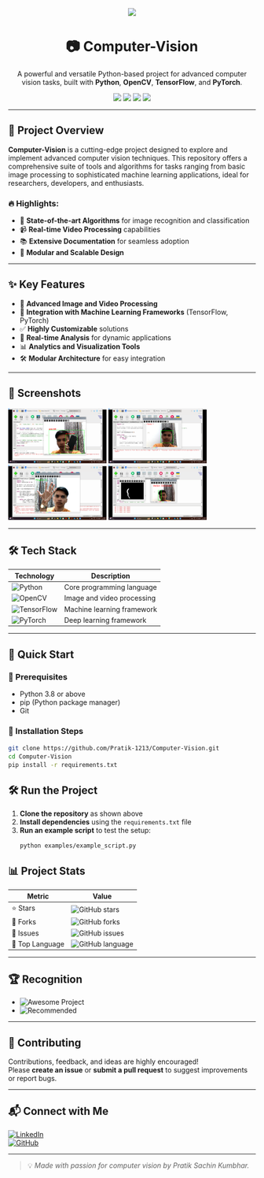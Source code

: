<!-- Animated Header -->
<div align="center">
  <img src="https://readme-typing-svg.herokuapp.com/?lines=Welcome+to+Computer-Vision;A+Cutting-edge+Project+by+Pratik-1213&font=Fira+Code¢er=true&width=1000&height=100&duration=4000&pause=1000&color=F700FF&vCenter=true&multiline=true" />
</div>

<h1 align="center">📷 Computer-Vision</h1>

<p align="center">
  A powerful and versatile Python-based project for advanced computer vision tasks, built with <b>Python</b>, <b>OpenCV</b>, <b>TensorFlow</b>, and <b>PyTorch</b>.
</p>

<div align="center">
  <img src="https://img.shields.io/github/stars/Pratik-1213/Computer-Vision?style=social" />
  <img src="https://img.shields.io/github/forks/Pratik-1213/Computer-Vision?style=social" />
  <img src="https://img.shields.io/github/issues/Pratik-1213/Computer-Vision" />
  <img src="https://img.shields.io/github/languages/top/Pratik-1213/Computer-Vision" />
</div>

---

## 🎯 Project Overview

**Computer-Vision** is a cutting-edge project designed to explore and implement advanced computer vision techniques. This repository offers a comprehensive suite of tools and algorithms for tasks ranging from basic image processing to sophisticated machine learning applications, ideal for researchers, developers, and enthusiasts.

### 🔥 Highlights:

- 🚀 **State-of-the-art Algorithms** for image recognition and classification
- 📹 **Real-time Video Processing** capabilities
- 📚 **Extensive Documentation** for seamless adoption
- 🧩 **Modular and Scalable Design**

---

## ✨ Key Features

- 🌟 **Advanced Image and Video Processing**
- 🤖 **Integration with Machine Learning Frameworks** (TensorFlow, PyTorch)
- ✅ **Highly Customizable** solutions
- 🔄 **Real-time Analysis** for dynamic applications
- 📊 **Analytics and Visualization Tools**
- 🛠️ **Modular Architecture** for easy integration

---

## 📸 Screenshots

<p float="left">
  <img src="https://github.com/Pratik-1213/Computer-Vision/blob/main/Programs%20of%20Computer%20Vision/BasicObjectDetection.png" width="200" alt="Basic Object Detection"/>
  <img src="https://github.com/Pratik-1213/Computer-Vision/blob/main/Programs%20of%20Computer%20Vision/FaceCount.png" width="200" alt="Image Processing"/>
  <img src="https://github.com/Pratik-1213/Computer-Vision/blob/main/Programs%20of%20Computer%20Vision/FingureCount.png" width="200" alt="Video Analysis"/>
  <img src="https://github.com/Pratik-1213/Computer-Vision/blob/main/Programs%20of%20Computer%20Vision/MotionDetection.png" width="200" alt="Visualization Dashboard"/>
</p>

---

## 🛠️ Tech Stack

| Technology | Description |
|------------|-------------|
| ![Python](https://img.shields.io/badge/Python-3776AB?style=for-the-badge&logo=python&logoColor=white) | Core programming language |
| ![OpenCV](https://img.shields.io/badge/OpenCV-5C3EE8?style=for-the-badge&logo=opencv&logoColor=white) | Image and video processing |
| ![TensorFlow](https://img.shields.io/badge/TensorFlow-FF6F00?style=for-the-badge&logo=tensorflow&logoColor=white) | Machine learning framework |
| ![PyTorch](https://img.shields.io/badge/PyTorch-EE4C2C?style=for-the-badge&logo=pytorch&logoColor=white) | Deep learning framework |

---

## 🚀 Quick Start

### 🔧 Prerequisites

- Python 3.8 or above
- pip (Python package manager)
- Git

### 🧩 Installation Steps

```bash
git clone https://github.com/Pratik-1213/Computer-Vision.git
cd Computer-Vision
pip install -r requirements.txt
```

## 🛠️ Run the Project

1. **Clone the repository** as shown above
2. **Install dependencies** using the `requirements.txt` file
3. **Run an example script** to test the setup:
   ```bash
   python examples/example_script.py
   ```
## 📊 Project Stats

| Metric         | Value                                                                 |
|----------------|-----------------------------------------------------------------------|
| ⭐ Stars        | <img src="https://img.shields.io/github/stars/Pratik-1213/Computer-Vision?style=flat-square" alt="GitHub stars"> |
| 🍴 Forks       | <img src="https://img.shields.io/github/forks/Pratik-1213/Computer-Vision?style=flat-square" alt="GitHub forks"> |
| 🐞 Issues       | <img src="https://img.shields.io/github/issues/Pratik-1213/Computer-Vision?style=flat-square" alt="GitHub issues"> |
| 🧠 Top Language | <img src="https://img.shields.io/github/languages/top/Pratik-1213/Computer-Vision?style=flat-square" alt="GitHub language"> |

---

## 🏆 Recognition

- <img src="https://img.shields.io/badge/Awesome-Project-EF6B15?style=flat-square" alt="Awesome Project">
- <img src="https://img.shields.io/badge/Recommended-Project-EF6B15?style=flat-square" alt="Recommended">

---

## 🤝 Contributing

Contributions, feedback, and ideas are highly encouraged!  
Please **create an issue** or **submit a pull request** to suggest improvements or report bugs.

---

## 📬 Connect with Me

[<img src="https://img.shields.io/badge/LinkedIn-Pratik--Kumbhar-blue?style=flat-square&logo=linkedin" alt="LinkedIn">](https://www.linkedin.com/in/pratik1213)  
[<img src="https://img.shields.io/badge/GitHub-Pratik--1213-black?style=flat-square&logo=github" alt="GitHub">](https://github.com/Pratik-1213)

---

> 💡 *Made with passion for computer vision by Pratik Sachin Kumbhar.*
